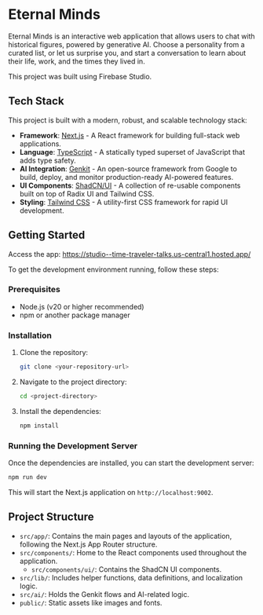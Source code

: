 # Eternal Minds

Eternal Minds is an interactive web application that allows users to chat with historical figures, powered by generative AI. Choose a personality from a curated list, or let us surprise you, and start a conversation to learn about their life, work, and the times they lived in.

This project was built using Firebase Studio.

## Tech Stack

This project is built with a modern, robust, and scalable technology stack:

-   **Framework**: [Next.js](https://nextjs.org/) - A React framework for building full-stack web applications.
-   **Language**: [TypeScript](https://www.typescriptlang.org/) - A statically typed superset of JavaScript that adds type safety.
-   **AI Integration**: [Genkit](https://firebase.google.com/docs/genkit) - An open-source framework from Google to build, deploy, and monitor production-ready AI-powered features.
-   **UI Components**: [ShadCN/UI](https://ui.shadcn.com/) - A collection of re-usable components built on top of Radix UI and Tailwind CSS.
-   **Styling**: [Tailwind CSS](https://tailwindcss.com/) - A utility-first CSS framework for rapid UI development.

## Getting Started

Access the app: https://studio--time-traveler-talks.us-central1.hosted.app/

To get the development environment running, follow these steps:

### Prerequisites

-   Node.js (v20 or higher recommended)
-   npm or another package manager

### Installation

1.  Clone the repository:
    ```bash
    git clone <your-repository-url>
    ```
2.  Navigate to the project directory:
    ```bash
    cd <project-directory>
    ```
3.  Install the dependencies:
    ```bash
    npm install
    ```

### Running the Development Server

Once the dependencies are installed, you can start the development server:

```bash
npm run dev
```

This will start the Next.js application on `http://localhost:9002`.

## Project Structure

-   `src/app/`: Contains the main pages and layouts of the application, following the Next.js App Router structure.
-   `src/components/`: Home to the React components used throughout the application.
    -   `src/components/ui/`: Contains the ShadCN UI components.
-   `src/lib/`: Includes helper functions, data definitions, and localization logic.
-   `src/ai/`: Holds the Genkit flows and AI-related logic.
-   `public/`: Static assets like images and fonts.
